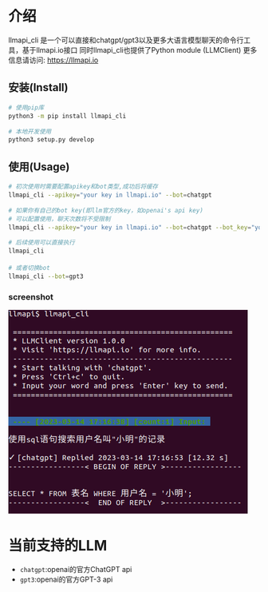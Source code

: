# 介绍

llmapi_cli 是一个可以直接和chatgpt/gpt3以及更多大语言模型聊天的命令行工具，基于llmapi.io接口
同时llmapi_cli也提供了Python module (LLMClient)
更多信息请访问: https://llmapi.io

## 安装(Install)

```bash
# 使用pip库
python3 -m pip install llmapi_cli
```

```bash
# 本地开发使用
python3 setup.py develop
```

## 使用(Usage)

```bash
# 初次使用时需要配置apikey和bot类型,成功后将缓存
llmapi_cli --apikey="your key in llmapi.io" --bot=chatgpt
```

```bash
# 如果你有自己的bot key(即llm官方的key，如openai's api key)
# 可以配置使用，聊天次数将不受限制
llmapi_cli --apikey="your key in llmapi.io" --bot=chatgpt --bot_key="your key in openai(or others)"
```

```bash
# 后续使用可以直接执行
llmapi_cli

# 或者切换bot
llmapi_cli --bot=gpt3

```

### screenshot
![image](imgs/llmapi_cli_demo.png)

# 当前支持的LLM
 - `chatgpt`:openai的官方ChatGPT api
 - `gpt3`:openai的官方GPT-3 api

